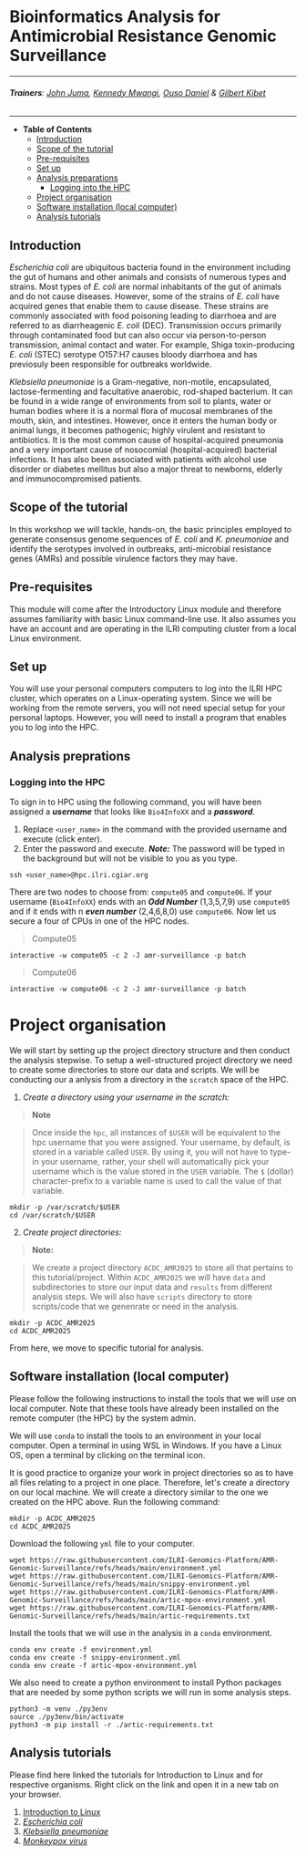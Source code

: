 # Bioinformatics Analysis for Antimicrobial Resistance Genomic Surveillance  

---  

###### **_Trainers_**: [John Juma](https://github.com/ajodeh-juma), [Kennedy Mwangi](https://github.com/wanjauk), [Ouso Daniel](https://github.com/ousodaniel) & [Gilbert Kibet](https://github.com/kibet-gilbert)

---

- **Table of Contents**
  - [Introduction](#introduction)
  - [Scope of the tutorial](#scope-of-the-tutorial)
  - [Pre-requisites](#pre-requisites)
  - [Set up](#set-up)
  - [Analysis preparations](#analysis-preprations)
    - [Logging into the HPC](#logging-into-the-hpc)
  - [Project organisation](#project-organisation)
  - [Software installation (local computer)](#software-installation-local-computer)
  - [Analysis tutorials](#analysis-tutorials)


## Introduction  
*Escherichia coli* are ubiquitous bacteria found in the environment including the gut of humans and other animals and consists of numerous types and strains. Most types of *E. coli* are normal inhabitants of the gut of animals and do not cause diseases. However, some of the strains of *E. coli* have acquired genes that enable them to cause disease. These strains are commonly associated with food poisoning leading to diarrhoea and are referred to as diarrheagenic *E. coli* (DEC). Transmission occurs primarily through contaminated food but can also occur via person-to-person transmission, animal contact and water. For example, Shiga toxin-producing *E. coli* (STEC) serotype O157:H7 causes bloody diarrhoea and has previosuly been responsible for outbreaks worldwide.   

*Klebsiella pneumoniae* is a Gram-negative, non-motile, encapsulated, lactose-fermenting and facultative anaerobic, rod-shaped bacterium.  It can be found in a wide range of environments from soil to plants, water or human bodies where it is a normal flora of mucosal membranes of the mouth, skin, and intestines. However, once it enters the human body or animal lungs, it becomes pathogenic; highly virulent and resistant to antibiotics. It is the most common cause of hospital-acquired pneumonia and a very important cause of nosocomial (hospital-acquired) bacterial infections. It has also been associated with patients with alcohol use disorder or diabetes mellitus but also a major threat to newborns, elderly and immunocompromised patients.

## Scope of the tutorial  
In this workshop we will tackle, hands-on, the basic principles employed to generate consensus genome sequences of *E. coli* and *K. pneumoniae* and identify the serotypes involved in outbreaks, anti-microbial resistance genes (AMRs) and possible virulence factors they may have. 

## Pre-requisites  
This module will come after the Introductory Linux module and therefore assumes familiarity with basic Linux command-line use. It also assumes you have an account and are operating in the ILRI computing cluster from a local Linux environment. 

## Set up  
You will use your personal computers computers to log into the ILRI HPC cluster, which operates on a Linux-operating system. Since we will be working from the remote servers, you will not need special setup for your personal laptops. However, you will need to install a program that enables you to log into the HPC.

## Analysis preprations

### Logging into the HPC  
To sign in to HPC using the following command, you will have been assigned a ***username*** that looks like `Bio4InfoXX` and a ***password***.
1. Replace `<user_name>` in the command with the provided username and execute (click enter). 
2. Enter the password and execute. ***Note:*** The password will be typed in the background but will not be visible to you as you type.
```
ssh <user_name>@hpc.ilri.cgiar.org
```
There are two nodes to choose from: `compute05`  and `compute06`. If your username (`Bio4InfoXX`) ends with an ***Odd Number*** (1,3,5,7,9) use `compute05` and if it ends with n ***even number*** (2,4,6,8,0) use `compute06`. Now let us secure a four of CPUs in one of the HPC nodes.  
>Compute05
```
interactive -w compute05 -c 2 -J amr-surveillance -p batch
```
>Compute06
```
interactive -w compute06 -c 2 -J amr-surveillance -p batch
```

# Project organisation  
We will start by setting up the project directory structure and then conduct the analysis stepwise. To setup a well-structured project directory we need to create some directories to store our data and scripts. We will be conducting our a anlysis from a directory in the `scratch` space of the HPC.  

1. *Create a directory using your username in the scratch:*
>**Note**

>Once inside the `hpc`, all instances of ```$USER``` will be equivalent to the hpc username that you were assigned. Your username, by default, is stored in a variable called `USER`. By using it, you will not have to type-in your username, rather, your shell will automatically pick your username which is the value stored in the `USER` variable. The `$` (dollar) character-prefix to a variable name is used to call the value of that variable.

```
mkdir -p /var/scratch/$USER
cd /var/scratch/$USER
```
2. *Create project directories:*
> **Note:** 

> We create a project directory `ACDC_AMR2025` to store all that pertains to this tutorial/project. Within `ACDC_AMR2025` we will have `data` and subdirectories to store our input data and `results` from different analysis steps. We will also have `scripts` directory to store scripts/code that we genenrate or need in the analysis.

```
mkdir -p ACDC_AMR2025
cd ACDC_AMR2025
```

From here, we move to specific tutorial for analysis.

## Software installation (local computer)
Please follow the following instructions to install the tools that we will use on local computer. Note that these tools have already been installed on the remote computer (the HPC) by the system admin.

We will use `conda` to install the tools to an environment in your local computer.
Open a terminal in using WSL in Windows. If you have a Linux OS, open a terminal by clicking on the terminal icon. 

It is good practice to organize your work in project directories so as to have all files relating to a project in one place. Therefore, let's create a directory
on our local machine. We will create a directory similar to the one we created on the HPC above. Run the following command:

```
mkdir -p ACDC_AMR2025
cd ACDC_AMR2025
```

Download the following `yml` file to your computer.
```
wget https://raw.githubusercontent.com/ILRI-Genomics-Platform/AMR-Genomic-Surveillance/refs/heads/main/environment.yml
wget https://raw.githubusercontent.com/ILRI-Genomics-Platform/AMR-Genomic-Surveillance/refs/heads/main/snippy-environment.yml
wget https://raw.githubusercontent.com/ILRI-Genomics-Platform/AMR-Genomic-Surveillance/refs/heads/main/artic-mpox-environment.yml
wget https://raw.githubusercontent.com/ILRI-Genomics-Platform/AMR-Genomic-Surveillance/refs/heads/main/artic-requirements.txt
```

Install the tools that we will use in the analysis in a `conda` environment.

```
conda env create -f environment.yml
conda env create -f snippy-environment.yml
conda env create -f artic-mpox-environment.yml
```

We also need to create a python environment to install Python packages that are needed by some python scripts we will run in some analysis steps.
```
python3 -m venv ./py3env
source ./py3env/bin/activate
python3 -m pip install -r ./artic-requirements.txt
```


## Analysis tutorials
Please find here linked the tutorials for Introduction to Linux and for respective organisms. Right click on the link and open it in a new tab on your browser.

1. [Introduction to Linux](linux_hpc_intro.md)
2. [*Escherichia coli*](bacterial-amr-analysis-for-illumina.md)
3. [*Klebsiella pneumoniae*](bacterial-amr-analysis-for-ont.md) 
4. [*Monkeypox virus*](mpox-genome-analysis-illumina.md)

